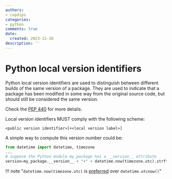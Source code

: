 ```yaml
---
authors:
- copdips
categories:
- python
comments: true
date:
  created: 2023-12-16
description: ''
---
```


# Python local version identifiers

Python local version identifiers are used to distinguish between different builds of the same version of a package. They are used to indicate that a package has been modified in some way from the original source code, but should still be considered the same version.

<!-- more -->

Check the [PEP 440](https://www.python.org/dev/peps/pep-0440/#local-version-identifiers) for more details.

Local version identifiers MUST comply with the following scheme:

```text
<public version identifier>[+<local version label>]
```

A simple way to compute this version number could be:

```python title="file setup.py"
from datetime import datetime, timezone
...
# suppose the Python module my_package has a __version__ attribute
version=my_package.__version__ + "+" + datetime.now(timezone.utc).strftime("%Y%m%d.%H%M%S")
```

!!! note "`datetime.now(timezone.utc)` is [preferred](https://copdips.com/2021/06/python-datetime-utcnow.html) over `datetime.utcnow()`"
